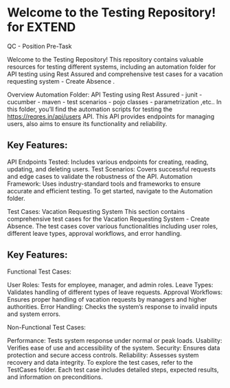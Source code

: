 # Welcome to the Testing Repository! for EXTEND
QC - Position Pre-Task 


Welcome to the Testing Repository! This repository contains valuable resources for testing different systems, including an automation folder for API testing using Rest Assured and comprehensive test cases for a vacation requesting system - Create Absence .

Overview
Automation Folder: API Testing using Rest Assured - junit - cucumber - maven - test scenarios - pojo classes - parametrization ,etc..
In this folder, you’ll find the automation scripts for testing the https://reqres.in/api/users API. This API provides endpoints for managing users, also aims to ensure its functionality and reliability.

## Key Features:
API Endpoints Tested: Includes various endpoints for creating, reading, updating, and deleting users.
Test Scenarios: Covers successful requests and edge cases to validate the robustness of the API.
Automation Framework: Uses industry-standard tools and frameworks to ensure accurate and efficient testing.
To get started, navigate to the Automation folder. 



Test Cases: Vacation Requesting System
This section contains comprehensive test cases for the Vacation Requesting System - Create Absence. The test cases cover various functionalities including user roles, different leave types, approval workflows, and error handling.

## Key Features:
Functional Test Cases:

User Roles: Tests for employee, manager, and admin roles.
Leave Types: Validates handling of different types of leave requests.
Approval Workflows: Ensures proper handling of vacation requests by managers and higher authorities.
Error Handling: Checks the system’s response to invalid inputs and system errors.

Non-Functional Test Cases:

Performance: Tests system response under normal or peak loads.
Usability: Verifies ease of use and accessibility of the system.
Security: Ensures data protection and secure access controls.
Reliability: Assesses system recovery and data integrity.
To explore the test cases, refer to the TestCases folder. Each test case includes detailed steps, expected results, and information on preconditions.
